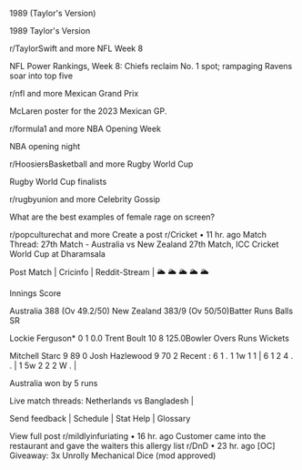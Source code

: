 1989 (Taylor's Version)

1989 Taylor's Version

r/TaylorSwift
and more
NFL Week 8

NFL Power Rankings, Week 8: Chiefs reclaim No. 1 spot; rampaging Ravens soar into top five

r/nfl
and more
Mexican Grand Prix

McLaren poster for the 2023 Mexican GP.

r/formula1
and more
NBA Opening Week

NBA opening night

r/HoosiersBasketball
and more
Rugby World Cup

Rugby World Cup finalists

r/rugbyunion
and more
Celebrity Gossip

What are the best examples of female rage on screen?

r/popculturechat
and more
Create a post
r/Cricket
•
11 hr. ago
Match Thread: 27th Match - Australia vs New Zealand
27th Match, ICC Cricket World Cup at Dharamsala

Post Match | Cricinfo | Reddit-Stream | 🌥 🌥 🌥 🌥 🌥

Innings	Score

Australia	388 (Ov 49.2/50)
New Zealand	383/9 (Ov 50/50)Batter	Runs	Balls	SR

Lockie Ferguson*	0	1	0.0
Trent Boult	10	8	125.0Bowler	Overs	Runs	Wickets

Mitchell Starc	9	89	0
Josh Hazlewood	9	70	2
Recent : 6 1 . 1 1w 1 1  |  6 1 2 4 . .  |  1 5w 2 2 2 W .  |  

Australia won by 5 runs

Live match threads: Netherlands vs Bangladesh |

Send feedback | Schedule | Stat Help | Glossary

View full post
r/mildlyinfuriating
•
16 hr. ago
Customer came into the restaurant and gave the waiters this allergy list
r/DnD
•
23 hr. ago
[OC] Giveaway: 3x Unrolly Mechanical Dice (mod approved)
 